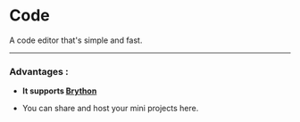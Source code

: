 # Code
A code editor that's simple and fast.
___
### Advantages :
* **It supports [Brython](https://brython.info/ "Brython's Homepage")**

* You can share and host your mini projects here.